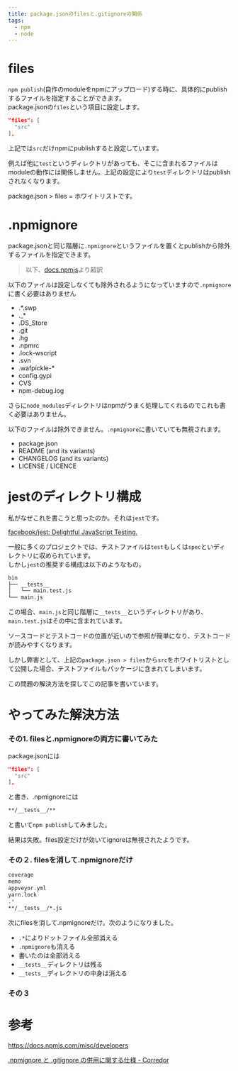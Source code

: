 ```yaml
---
title: package.jsonのfilesと.gitignoreの関係
tags:
  - npm
  - node
---
```



files
===

`npm publish`(自作のmoduleをnpmにアップロード)する時に、具体的にpublishするファイルを指定することができます。  
package.jsonの`files`という項目に設定します。

```json
"files": [
  "src"
],
```
上記では`src`だけnpmにpublishすると設定しています。

例えば他に`test`というディレクトリがあっても、そこに含まれるファイルはmoduleの動作には関係しません。上記の設定により`test`ディレクトリはpublishされなくなります。

package.json > files = ホワイトリストです。

.npmignore
===

package.jsonと同じ階層に`.npmignore`というファイルを置くとpublishから除外するファイルを指定できます。




> 以下、[docs\.npmjs](https://docs.npmjs.com/misc/developers)より超訳

以下のファイルは設定しなくても除外されるようになっていますので`.npmignore`に書く必要はありません

- .*.swp
- ._*
- .DS_Store
- .git
- .hg
- .npmrc
- .lock-wscript
- .svn
- .wafpickle-*
- config.gypi
- CVS
- npm-debug.log

さらに`node_modules`ディレクトリはnpmがうまく処理してくれるのでこれも書く必要はありません。

以下のファイルは除外できません。`.npmignore`に書いていても無視されます。

- package.json
- README (and its variants)
- CHANGELOG (and its variants)
- LICENSE / LICENCE


jestのディレクトリ構成
===

私がなぜこれを書こうと思ったのか。それは`jest`です。

[facebook/jest: Delightful JavaScript Testing\.](https://github.com/facebook/jest)

一般に多くのプロジェクトでは、テストファイルは`test`もしくは`spec`といディレクトリに収められています。  
しかし`jest`の推奨する構成は以下のようなもの。

```sh
bin
├── __tests__
│   └── main.test.js
└── main.js
```

この場合、`main.js`と同じ階層に`__tests__`というディレクトリがあり、`main.test.js`はその中に含まれています。

ソースコードとテストコードの位置が近いので参照が簡単になり、テストコードが読みやすくなります。

しかし弊害として、上記の`package.json > files`から`src`をホワイトリストとして公開した場合、テストファイルもパッケージに含まれてしまいます。

この問題の解決方法を探してこの記事を書いています。

やってみた解決方法
===

### その1. filesと.npmignoreの両方に書いてみた

package.jsonには
```json
"files": [
  "src"
],
```

と書き、.npmignoreには

```sh
**/__tests__/**
```

と書いて`npm publish`してみました。

結果は失敗。files設定だけが効いてignoreは無視されたようです。

### その２. filesを消して.npmignoreだけ

```sh
coverage
memo
appveyor.yml
yarn.lock
.*
**/__tests__/*.js
```

次にfilesを消して.npmignoreだけ。次のようになりました。

- `.*`によりドットファイル全部消える
- `.npmignore`も消える
- 書いたのは全部消える
- `__tests__`ディレクトリは残る
- `__tests__`ディレクトリの中身は消える

### その３





参考
===

[https://docs\.npmjs\.com/misc/developers](https://docs.npmjs.com/misc/developers)

[\.npmignore と \.gitignore の併用に関する仕様 \- Corredor](http://neos21.hatenablog.com/entry/2018/01/05/080000)

